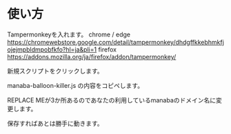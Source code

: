 # 使い方
Tampermonkeyを入れます。
chrome / edge
https://chromewebstore.google.com/detail/tampermonkey/dhdgffkkebhmkfjojejmpbldmpobfkfo?hl=ja&pli=1
firefox
https://addons.mozilla.org/ja/firefox/addon/tampermonkey/

新規スクリプトをクリックします。

manaba-balloon-killer.js の内容をコピペします。

REPLACE MEが3か所あるのであなたの利用しているmanabaのドメイン名に変更します。

保存すればあとは勝手に動きます。
